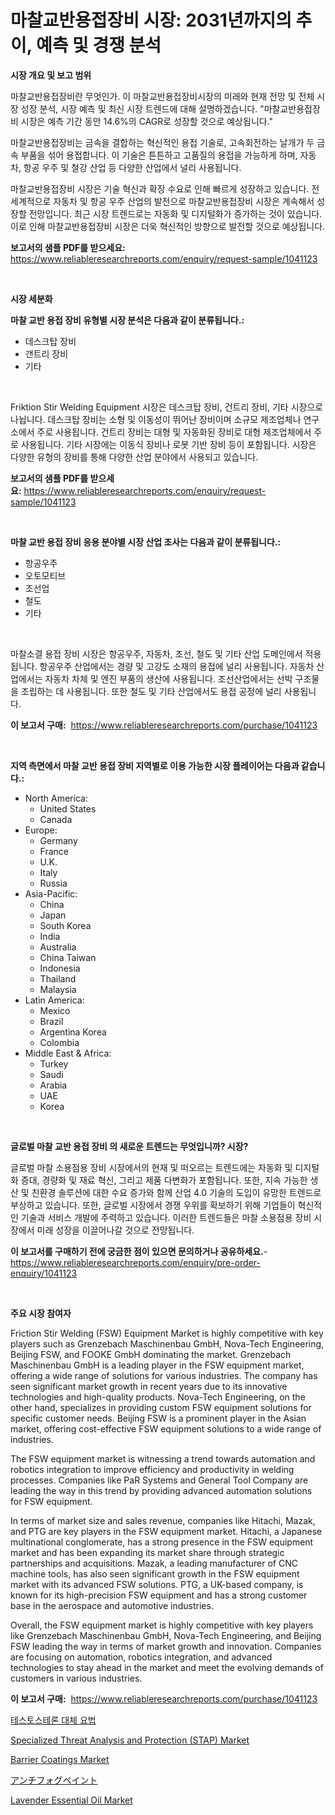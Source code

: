 <p><h1>마찰교반용접장비 시장: 2031년까지의 추이, 예측 및 경쟁 분석</h1></p><p><strong>시장 개요 및 보고 범위</strong></p>
<p><p>마찰교반용접장비란 무엇인가. 이 마찰교반용접장비시장의 미래와 현재 전망 및 전체 시장 성장 분석, 시장 예측 및 최신 시장 트렌드에 대해 설명하겠습니다. "마찰교반용접장비 시장은 예측 기간 동안 14.6%의 CAGR로 성장할 것으로 예상됩니다."</p><p>마찰교반용접장비는 금속을 결합하는 혁신적인 용접 기술로, 고속회전하는 날개가 두 금속 부품을 섞어 용접합니다. 이 기술은 튼튼하고 고품질의 용접을 가능하게 하며, 자동차, 항공 우주 및 철강 산업 등 다양한 산업에서 널리 사용됩니다.</p><p>마찰교반용접장비 시장은 기술 혁신과 확장 수요로 인해 빠르게 성장하고 있습니다. 전세계적으로 자동차 및 항공 우주 산업의 발전으로 마찰교반용접장비 시장은 계속해서 성장할 전망입니다. 최근 시장 트렌드로는 자동화 및 디지털화가 증가하는 것이 있습니다. 이로 인해 마찰교반용접장비 시장은 더욱 혁신적인 방향으로 발전할 것으로 예상됩니다.</p></p>
<p><strong>보고서의 샘플 PDF를 받으세요:</strong> <a href="https://www.reliableresearchreports.com/enquiry/request-sample/1041123">https://www.reliableresearchreports.com/enquiry/request-sample/1041123</a></p>
<p>&nbsp;</p>
<p><strong>시장 세분화</strong></p>
<p><strong>마찰 교반 용접 장비 유형별 시장 분석은 다음과 같이 분류됩니다.:</strong></p>
<p><ul><li>데스크탑 장비</li><li>갠트리 장비</li><li>기타</li></ul></p>
<p>&nbsp;</p>
<p><p>Friktion Stir Welding Equipment 시장은 데스크탑 장비, 건트리 장비, 기타 시장으로 나뉩니다. 데스크탑 장비는 소형 및 이동성이 뛰어난 장비이며 소규모 제조업체나 연구소에서 주로 사용됩니다. 건트리 장비는 대형 및 자동화된 장비로 대형 제조업체에서 주로 사용됩니다. 기타 시장에는 이동식 장비나 로봇 기반 장비 등이 포함됩니다. 시장은 다양한 유형의 장비를 통해 다양한 산업 분야에서 사용되고 있습니다.</p></p>
<p><strong>보고서의 샘플 PDF를 받으세요:</strong>&nbsp;<a href="https://www.reliableresearchreports.com/enquiry/request-sample/1041123">https://www.reliableresearchreports.com/enquiry/request-sample/1041123</a></p>
<p>&nbsp;</p>
<p><strong> 마찰 교반 용접 장비 응용 분야별 시장 산업 조사는 다음과 같이 분류됩니다.:</strong></p>
<p><ul><li>항공우주</li><li>오토모티브</li><li>조선업</li><li>철도</li><li>기타</li></ul></p>
<p>&nbsp;</p>
<p><p>마찰소결 용접 장비 시장은 항공우주, 자동차, 조선, 철도 및 기타 산업 도메인에서 적용됩니다. 항공우주 산업에서는 경량 및 고강도 소재의 용접에 널리 사용됩니다. 자동차 산업에서는 자동차 차체 및 엔진 부품의 생산에 사용됩니다. 조선산업에서는 선박 구조물을 조립하는 데 사용됩니다. 또한 철도 및 기타 산업에서도 용접 공정에 널리 사용됩니다.</p></p>
<p><strong>이 보고서 구매:</strong>&nbsp; <a href="https://www.reliableresearchreports.com/purchase/1041123">https://www.reliableresearchreports.com/purchase/1041123</a></p>
<p>&nbsp;</p>
<p><strong>지역 측면에서 마찰 교반 용접 장비 지역별로 이용 가능한 시장 플레이어는 다음과 같습니다.:</strong></p>
<p><ul>
    <li>
        North America:
        <ul>
            <li>United States</li>
            <li>Canada</li>
        </ul>
    </li>
    <li>
        Europe:
        <ul>
            <li>Germany</li>
            <li>France</li>
            <li>U.K.</li>
            <li>Italy</li>
            <li>Russia</li>
        </ul>
    </li>
    <li>
        Asia-Pacific:
        <ul>
            <li>China</li>
            <li>Japan</li>
            <li>South Korea</li>
            <li>India</li>
            <li>Australia</li>
            <li>China Taiwan</li>
            <li>Indonesia</li>
            <li>Thailand</li>
            <li>Malaysia</li>
        </ul>
    </li>
    <li>
        Latin America:
        <ul>
            <li>Mexico</li>
            <li>Brazil</li>
            <li>Argentina Korea</li>
            <li>Colombia</li>
        </ul>
    </li>
    <li>
        Middle East & Africa:
        <ul>
            <li>Turkey</li>
            <li>Saudi</li>
            <li>Arabia</li>
            <li>UAE</li>
            <li>Korea</li>
        </ul>
    </li>
    </ul></p>
<p>&nbsp;</p>
<p><strong>글로벌 마찰 교반 용접 장비 의 새로운 트렌드는 무엇입니까? 시장?</strong></p>
<p><p>글로벌 마찰 소용점용 장비 시장에서의 현재 및 떠오르는 트렌드에는 자동화 및 디지털화 증대, 경량화 및 재료 혁신, 그리고 제품 다변화가 포함됩니다. 또한, 지속 가능한 생산 및 친환경 솔루션에 대한 수요 증가와 함께 산업 4.0 기술의 도입이 유망한 트렌드로 부상하고 있습니다. 또한, 글로벌 시장에서 경쟁 우위를 확보하기 위해 기업들이 혁신적인 기술과 서비스 개발에 주력하고 있습니다. 이러한 트렌드들은 마찰 소용점용 장비 시장에서 미래 성장을 이끌어나갈 것으로 전망됩니다.</p></p>
<p><strong>이 보고서를 구매하기 전에 궁금한 점이 있으면 문의하거나 공유하세요.</strong>- <a href="https://www.reliableresearchreports.com/enquiry/pre-order-enquiry/1041123">https://www.reliableresearchreports.com/enquiry/pre-order-enquiry/1041123</a></p>
<p>&nbsp;</p>
<p><strong>주요 시장 참여자</strong></p>
<p><p>Friction Stir Welding (FSW) Equipment Market is highly competitive with key players such as Grenzebach Maschinenbau GmbH, Nova-Tech Engineering, Beijing FSW, and FOOKE GmbH dominating the market. Grenzebach Maschinenbau GmbH is a leading player in the FSW equipment market, offering a wide range of solutions for various industries. The company has seen significant market growth in recent years due to its innovative technologies and high-quality products. Nova-Tech Engineering, on the other hand, specializes in providing custom FSW equipment solutions for specific customer needs. Beijing FSW is a prominent player in the Asian market, offering cost-effective FSW equipment solutions to a wide range of industries.</p><p>The FSW equipment market is witnessing a trend towards automation and robotics integration to improve efficiency and productivity in welding processes. Companies like PaR Systems and General Tool Company are leading the way in this trend by providing advanced automation solutions for FSW equipment. </p><p>In terms of market size and sales revenue, companies like Hitachi, Mazak, and PTG are key players in the FSW equipment market. Hitachi, a Japanese multinational conglomerate, has a strong presence in the FSW equipment market and has been expanding its market share through strategic partnerships and acquisitions. Mazak, a leading manufacturer of CNC machine tools, has also seen significant growth in the FSW equipment market with its advanced FSW solutions. PTG, a UK-based company, is known for its high-precision FSW equipment and has a strong customer base in the aerospace and automotive industries.</p><p>Overall, the FSW equipment market is highly competitive with key players like Grenzebach Maschinenbau GmbH, Nova-Tech Engineering, and Beijing FSW leading the way in terms of market growth and innovation. Companies are focusing on automation, robotics integration, and advanced technologies to stay ahead in the market and meet the evolving demands of customers in various industries.</p></p>
<p><strong>이 보고서 구매:</strong>&nbsp;&nbsp;<a href="https://www.reliableresearchreports.com/purchase/1041123">https://www.reliableresearchreports.com/purchase/1041123</a></p>
<p><p><a href="https://github.com/nuekbpymrrz5/Market-Research-Report-List-1/blob/main/1971460190408.md">테스토스테론 대체 요법</a></p><p><a href="https://issuu.com/reportprime-2/docs/specialized-threat-analysis-and-protection-stap-ma">Specialized Threat Analysis and Protection (STAP) Market</a></p><p><a href="https://github.com/yoshih12/Market-Research-Report-List-2/blob/main/barrier-coatings-market.md">Barrier Coatings Market</a></p><p><a href="https://github.com/jkjreqjscoxx7/Market-Research-Report-List-1/blob/main/6197581190623.md">アンチフォグペイント</a></p><p><a href="https://sulfuric-clavicle-d39.notion.site/Lavender-Essential-Oil-Market-Size-Evaluating-its-Market-Trends-Growth-and-Projections-2024-203-9908d738214f4b088b3400980ec703db">Lavender Essential Oil Market</a></p></p>
